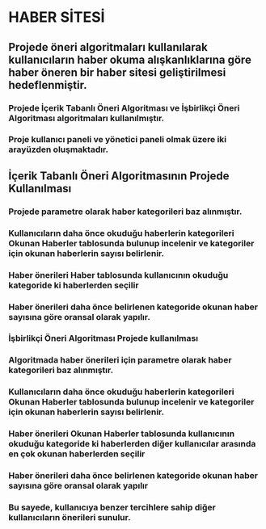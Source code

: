 # HABER SİTESİ
## Projede öneri algoritmaları kullanılarak kullanıcıların haber okuma alışkanlıklarına göre haber öneren bir haber sitesi geliştirilmesi hedeflenmiştir.
### Projede İçerik Tabanlı Öneri Algoritması ve İşbirlikçi Öneri Algoritması algoritmaları kullanılmıştır.
### Proje kullanıcı paneli ve yönetici paneli olmak üzere iki arayüzden oluşmaktadır.
## İçerik Tabanlı Öneri Algoritmasının Projede Kullanılması
### Projede parametre olarak haber kategorileri baz alınmıştır.
### Kullanıcıların daha önce okuduğu haberlerin kategorileri Okunan Haberler tablosunda bulunup incelenir ve kategoriler için okunan haberlerin sayısı belirlenir.
### Haber önerileri Haber tablosunda kullanıcının okuduğu kategoride ki haberlerden seçilir
### Haber önerileri daha önce belirlenen kategoride okunan haber sayısına göre oransal olarak yapılır.
### İşbirlikçi Öneri Algoritması Projede kullanılması
### Algoritmada haber önerileri için parametre olarak haber kategorileri baz alınmıştır.
### Kullanıcıların daha önce okuduğu haberlerin kategorileri Okunan Haberler tablosunda bulunup incelenir ve kategoriler için okunan haberlerin sayısı belirlenir.
### Haber önerileri Okunan Haberler tablosunda kullanıcının okuduğu kategoride ki haberlerden diğer kullanıcılar arasında en çok okunan haberlerden seçilir
### Haber önerileri daha önce belirlenen kategoride okunan haber sayısına göre oransal olarak yapılır
### Bu sayede, kullanıcıya benzer tercihlere sahip diğer kullanıcıların önerileri sunulur.
